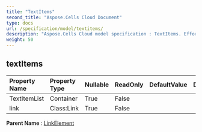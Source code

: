 ```yaml
---
title: "TextItems"
second_title: "Aspose.Cells Cloud Document"
type: docs
url: /specification/model/textitems/
description: "Aspose.Cells Cloud model specification : TextItems. Effortlessly handle Excel and other spreadsheet documents with features like opening, generating, editing, splitting, merging, comparing, and converting."
weight: 50
---
```


## **textItems**

 

| Property Name | Property Type | Nullable |  ReadOnly | DefaultValue | Description | 
| :- | :- | :- |:- |  :- | :- |
| TextItemList | Container | True |  False |  |  |  
| link | Class:Link | True |  False |  |  |  

**Parent Name** : [LinkElement](linkelement)

